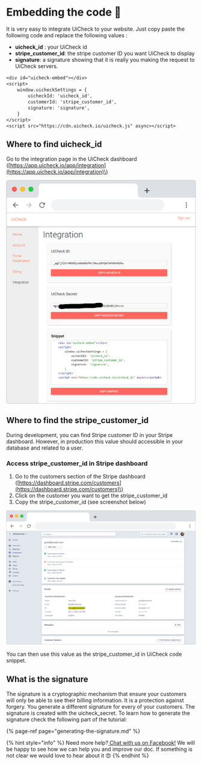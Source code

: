 # Embedding the code 🏓

It is very easy to integrate UiCheck to your website. Just copy paste the following code and replace the following values : 

* **uicheck\_id** : your UiCheck id 
* **stripe\_customer\_id**: the stripe customer ID you want UiCheck to display
* **signature**: a signature showing that it is really you making the request to UiCheck servers.

```markup
<div id="uicheck-embed"></div>
<script>
    window.uicheckSettings = {
        uicheckId: 'uicheck_id',
        customerId: 'stripe_customer_id',
        signature: 'signature',
    }
</script>
<script src="https://cdn.uicheck.io/uicheck.js" async></script>
```

## Where to find uicheck\_id

Go to the integration page in the UiCheck dashboard \([https://app.uicheck.io/app/integration](https://app.uicheck.io/app/integration)\)

![](../.gitbook/assets/frame_chrome_mac_light-14.png)



## Where to find the stripe\_customer\_id

During development, you can find Stripe customer ID in your Stripe dashboard. However, in production this value should accessible in your database and related to a user. 

### Access stripe\_customer\_id in Stripe dashboard

1. Go to the customers section of the Stripe dashboard \([https://dashboard.stripe.com/customers](https://dashboard.stripe.com/customers)\) 
2. Click on the customer you want to get the stripe\_customer\_id
3. Copy the stripe\_customer\_id \(see screenshot below\)

![](../.gitbook/assets/frame_chrome_mac_light-15.png)

You can then use this value as the stripe\_customer\_id in UiCheck code snippet.

## What is the signature

The signature is a cryptographic mechanism that ensure your customers will only be able to see their billing information. It is a protection against forgery. You generate a different signature for every of your customers. The signature is created with the uicheck\_secret. To learn how to generate the signature check the following part of the tutorial:

{% page-ref page="generating-the-signature.md" %}



{% hint style="info" %}
Need more help?[ Chat with us on Facebook!](https://m.me/UiCheck) We will be happy to see how we can help you and improve our doc. If something is not clear we would love to hear about it 😍
{% endhint %}

